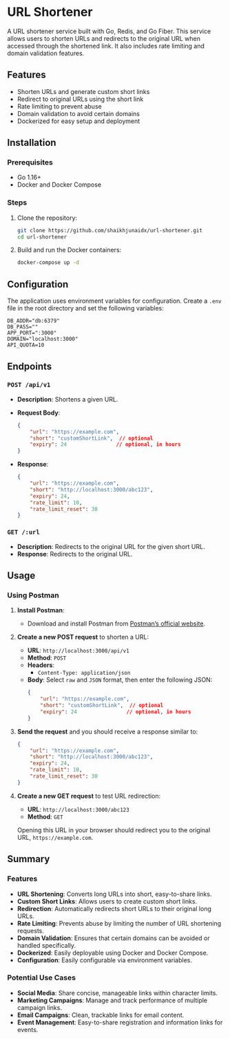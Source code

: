 # URL Shortener

A URL shortener service built with Go, Redis, and Go Fiber. This service allows users to shorten URLs and redirects to the original URL when accessed through the shortened link. It also includes rate limiting and domain validation features.

## Features

- Shorten URLs and generate custom short links
- Redirect to original URLs using the short link
- Rate limiting to prevent abuse
- Domain validation to avoid certain domains
- Dockerized for easy setup and deployment

## Installation

### Prerequisites

- Go 1.16+
- Docker and Docker Compose

### Steps

1. Clone the repository:

    ```sh
    git clone https://github.com/shaikhjunaidx/url-shortener.git
    cd url-shortener
    ```

2. Build and run the Docker containers:

    ```sh
    docker-compose up -d
    ```

## Configuration

The application uses environment variables for configuration. Create a `.env` file in the root directory and set the following variables:

```env
DB_ADDR="db:6379"
DB_PASS=""
APP_PORT=":3000"
DOMAIN="localhost:3000"
API_QUOTA=10
```

## Endpoints

### `POST /api/v1`

- **Description**: Shortens a given URL.

- **Request Body**:

    ```json
    {
        "url": "https://example.com",
        "short": "customShortLink",  // optional
        "expiry": 24                // optional, in hours
    }
    ```

- **Response**:

    ```json
    {
        "url": "https://example.com",
        "short": "http://localhost:3000/abc123",
        "expiry": 24,
        "rate_limit": 10,
        "rate_limit_reset": 30
    }
    ```

### `GET /:url`

- **Description**: Redirects to the original URL for the given short URL.
- **Response**: Redirects to the original URL.


## Usage

### Using Postman

1. **Install Postman**:
   - Download and install Postman from [Postman’s official website](https://www.postman.com/downloads/).

2. **Create a new POST request** to shorten a URL:
   - **URL**: `http://localhost:3000/api/v1`
   - **Method**: `POST`
   - **Headers**: 
     - `Content-Type: application/json`
   - **Body**: Select `raw` and `JSON` format, then enter the following JSON:
     ```json
     {
         "url": "https://example.com",
         "short": "customShortLink",  // optional
         "expiry": 24                // optional, in hours
     }
     ```

3. **Send the request** and you should receive a response similar to:
    ```json
    {
        "url": "https://example.com",
        "short": "http://localhost:3000/abc123",
        "expiry": 24,
        "rate_limit": 10,
        "rate_limit_reset": 30
    }
    ```

4. **Create a new GET request** to test URL redirection:
   - **URL**: `http://localhost:3000/abc123`
   - **Method**: `GET`

   Opening this URL in your browser should redirect you to the original URL, `https://example.com`.


## Summary

### Features

- **URL Shortening**: Converts long URLs into short, easy-to-share links.
- **Custom Short Links**: Allows users to create custom short links.
- **Redirection**: Automatically redirects short URLs to their original long URLs.
- **Rate Limiting**: Prevents abuse by limiting the number of URL shortening requests.
- **Domain Validation**: Ensures that certain domains can be avoided or handled specifically.
- **Dockerized**: Easily deployable using Docker and Docker Compose.
- **Configuration**: Easily configurable via environment variables.


### Potential Use Cases

- **Social Media**: Share concise, manageable links within character limits.
- **Marketing Campaigns**: Manage and track performance of multiple campaign links.
- **Email Campaigns**: Clean, trackable links for email content.
- **Event Management**: Easy-to-share registration and information links for events.

